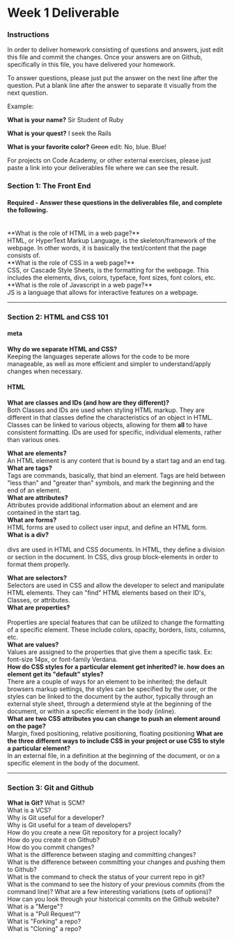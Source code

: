 # Week 1 Deliverable  

### Instructions  

In order to deliver homework consisting of questions and answers, just edit this file and commit the changes.  Once your answers are on Github, specifically in this file, you have delivered your homework.  
  
To answer questions, please just put the answer on the next line after the question.  Put a blank line after the answer to separate it visually from the next question.  

Example:  

**What is your name?**
Sir Student of Ruby

**What is your quest?**
I seek the Rails  

**What is your favorite color?**
~~Green~~ edit:  No, blue.  Blue!  

For projects on Code Academy, or other external exercises, please just paste a link into your deliverables file where we can see the result.  

### Section 1: The Front End
#### Required - Answer these questions in the deliverables file, and complete the following.
<br>
**What is the role of HTML in a web page?**<br>
  HTML, or HyperText Markup Language, is the skeleton/framework of the webpage. In other words, it is basically the text/content that the page consists of. 
<br>
**What is the role of CSS in a web page?**<br>
  CSS, or Cascade Style Sheets, is the formatting for the webpage. This includes the elements, divs, colors, typeface, font sizes, font colors, etc. 
<br>
**What is the role of Javascript in a web page?**<br>
JS is a language that allows for interactive features on a webpage.
<br>

---

### Section 2: HTML and CSS 101

#### meta
**Why do we separate HTML and CSS?**<br>
Keeping the languages seperate allows for the code to be more manageable, as well as more efficient and simpler to understand/apply changes when necessary.
<br>

#### HTML
**What are classes and IDs (and how are they different)?**<br>
Both Classes and IDs are used when styling HTML markup. They are different in that classes define the characteristics of an object in HTML. Classes can be linked to various objects, allowing for them <strong>all</strong> to have consistent formatting. IDs are used for specific, individual elements, rather than various ones. <br>

**What are elements?**<br>
An HTML element is any content that is bound by a start tag and an end tag.<br>
**What are tags?**<br>
Tags are commands, basically, that bind an element. Tags are held between "less than" and "greater than" symbols, and mark the beginning and the end of an element. <br>
**What are attributes?**<br>
Attributes provide additional information about an element and are contained in the start tag. <br>
**What are forms?**<br>
HTML forms are used to collect user input, and define an HTML form. <br>
**What is a div?**<br>  
divs are used in HTML and CSS documents. In HTML, they define a division or section in the document. In CSS, divs group block-elements in order to format them properly. <br>

**What are selectors?**<br>
Selectors are used in CSS and allow the developer to select and manipulate HTML elements. They can "find" HTML elements based on their ID's, Classes, or attributes. <br>
**What are properties?**<br>  
Properties are special features that can be utilized to change the formatting of a specific element. These include colors, opacity, borders, lists, columns, etc. <br>
**What are values?**<br> 
Values are assigned to the properties that give them a specific task. Ex: font-size 14px, or font-family Verdana.<br>
**How do CSS styles for a particular element get inherited? ie. how does an element get its "default" styles?**<br>
There are a couple of ways for an element to be inherited; the default browsers markup settings, the styles can be specified by the user, or the styles can be linked to the document by the author, typically through an external style sheet, through a determiend style at the beginning of the document, or within a specific element in the body (inline). <br>
**What are two CSS attributes you can change to push an element around on the page?**<br> 
Margin, fixed positioning, relative positioning, floating positioning
**What are the three different ways to include CSS in your project or use CSS to style a particular element?**<br>
In an external file, in a definition at the beginning of the document, or on a specific element in the body of the document. <br>

---
### Section 3: Git and Github  
**What is Git?** 
What is SCM?  
What is a VCS?  
Why is Git useful for a developer?  
Why is Git useful for a team of developers?  
How do you create a new Git repository for a project locally?  
How do you create it on Github?  
How do you commit changes?  
What is the difference between staging and committing changes?  
What is the difference between committing your changes and pushing them to Github?  
What is the command to check the status of your current repo in git?  
What is the command to see the history of your previous commits (from the command line)?  What are a few interesting variations (sets of options)?  
How can you look through your historical commits on the Github website?  
What is a "Merge"?  
What is a "Pull Request"?  
What is "Forking" a repo?  
What is "Cloning" a repo?  
